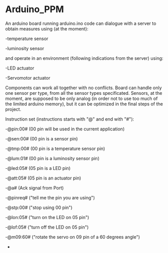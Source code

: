 # Arduino_PPM

An arduino board running arduino.ino code can dialogue with a server to obtain measures using (at the moment):

-temperature sensor

-luminosity sensor

and operate in an environment (following indications from the server) using:

-LED actuator

-Servomotor actuator

Components can work all together with no conflicts. Board can handle only one sensor per type, from all the sensor types specificated. Sensors, at the moment, are supposed to be only analog (in order not to use too much of the limited arduino memory), but it can be optimized in the final steps of the project.

Instruction set (instructions starts with "@" and end with "#"):

-@pin:00#   (00 pin will be used in the current application)

-@sen:00#  (00 pin is a sensor pin)

-@tmp:00#  (00 pin is a temperature sensor pin)

-@lum:01# (00 pin is a luminosity sensor pin)

-@led:05# (05 pin is a LED pin)

-@att:05# (05 pin is an actuator pin)

-@a#  (Ack signal from Port)

-@pinreq# ("tell me the pin you are using")

-@stp:00#  ("stop using 00 pin")

-@lon:05# ("turn on the LED on 05 pin")

-@lof:05# ("turn off the LED on 05 pin")

-@m09:60#  ("rotate the servo on 09 pin of a 60 degrees angle")

-


